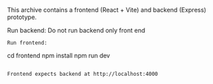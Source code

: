 
This archive contains a frontend (React + Vite) and backend (Express) prototype.

Run backend:
Do not run backend only front end
```
Run frontend:
```
cd frontend
npm install
npm run dev
```

Frontend expects backend at http://localhost:4000
